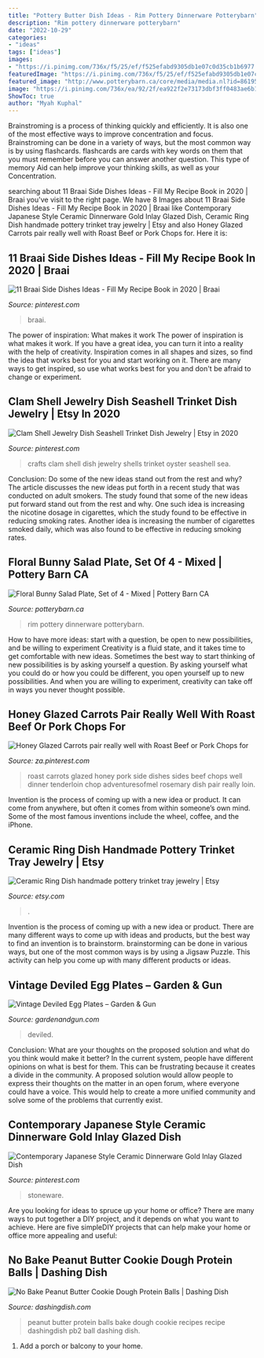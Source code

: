 ```yaml
---
title: "Pottery Butter Dish Ideas - Rim Pottery Dinnerware Potterybarn"
description: "Rim pottery dinnerware potterybarn"
date: "2022-10-29"
categories:
- "ideas"
tags: ["ideas"]
images:
- "https://i.pinimg.com/736x/f5/25/ef/f525efabd9305db1e07c0d35cb1b6977.jpg"
featuredImage: "https://i.pinimg.com/736x/f5/25/ef/f525efabd9305db1e07c0d35cb1b6977.jpg"
featured_image: "http://www.potterybarn.ca/core/media/media.nl?id=86195031&amp;c=3572911&amp;h=2014ffe3770199a88372&amp;resizeid=25&amp;resizeh=1200&amp;resizew=1200"
image: "https://i.pinimg.com/736x/ea/92/2f/ea922f2e73173dbf3ff0483ae6b106b1.jpg"
ShowToc: true
author: "Myah Kuphal"
---
```



Brainstroming is a process of thinking quickly and efficiently. It is also one of the most effective ways to improve concentration and focus. Brainstroming can be done in a variety of ways, but the most common way is by using flashcards. flashcards are cards with key words on them that you must remember before you can answer another question. This type of memory Aid can help improve your thinking skills, as well as your Concentration.

	

		
searching about 11 Braai Side Dishes Ideas - Fill My Recipe Book in 2020 | Braai you've visit to the right page. We have 8 Images about 11 Braai Side Dishes Ideas - Fill My Recipe Book in 2020 | Braai like Contemporary Japanese Style Ceramic Dinnerware Gold Inlay Glazed Dish, Ceramic Ring Dish handmade pottery trinket tray jewelry | Etsy and also Honey Glazed Carrots pair really well with Roast Beef or Pork Chops for. Here it is:
		
    
## 11 Braai Side Dishes Ideas - Fill My Recipe Book In 2020 | Braai

<img loading=lazy src="https://i.pinimg.com/736x/34/6e/c5/346ec504955580c4642b158a1d314863.jpg" onerror="this.onerror=null;this.src='https://tse2.mm.bing.net/th?id=OIP.jq_kJgI6GBoLbNLQnQhkTQHaKl&amp;pid=15.1';" alt="11 Braai Side Dishes Ideas - Fill My Recipe Book in 2020 | Braai">

_Source: pinterest.com_

>braai. 

	

The power of inspiration: What makes it work
The power of inspiration is what makes it work. If you have a great idea, you can turn it into a reality with the help of creativity. Inspiration comes in all shapes and sizes, so find the idea that works best for you and start working on it. There are many ways to get inspired, so use what works best for you and don't be afraid to change or experiment.

    
## Clam Shell Jewelry Dish Seashell Trinket Dish Jewelry | Etsy In 2020

<img loading=lazy src="https://i.pinimg.com/736x/ea/92/2f/ea922f2e73173dbf3ff0483ae6b106b1.jpg" onerror="this.onerror=null;this.src='https://tse3.mm.bing.net/th?id=OIP.C8bWeW3JWANNVA0R2z_lEAHaJ4&amp;pid=15.1';" alt="Clam Shell Jewelry Dish Seashell Trinket Dish Jewelry | Etsy in 2020">

_Source: pinterest.com_

>crafts clam shell dish jewelry shells trinket oyster seashell sea. 

	

Conclusion: Do some of the new ideas stand out from the rest and why?
The article discusses the new ideas put forth in a recent study that was conducted on adult smokers. The study found that some of the new ideas put forward stand out from the rest and why. One such idea is increasing the nicotine dosage in cigarettes, which the study found to be effective in reducing smoking rates. Another idea is increasing the number of cigarettes smoked daily, which was also found to be effective in reducing smoking rates.

    
## Floral Bunny Salad Plate, Set Of 4 - Mixed | Pottery Barn CA

<img loading=lazy src="http://www.potterybarn.ca/core/media/media.nl?id=86195031&amp;c=3572911&amp;h=2014ffe3770199a88372&amp;resizeid=25&amp;resizeh=1200&amp;resizew=1200" onerror="this.onerror=null;this.src='https://tse2.mm.bing.net/th?id=OIP.1RBM0rBADg8T84QwfrlDqAHaGq&amp;pid=15.1';" alt="Floral Bunny Salad Plate, Set of 4 - Mixed | Pottery Barn CA">

_Source: potterybarn.ca_

>rim pottery dinnerware potterybarn. 

	

How to have more ideas: start with a question, be open to new possibilities, and be willing to experiment
Creativity is a fluid state, and it takes time to get comfortable with new ideas. Sometimes the best way to start thinking of new possibilities is by asking yourself a question. By asking yourself what you could do or how you could be different, you open yourself up to new possibilities. And when you are willing to experiment, creativity can take off in ways you never thought possible.

    
## Honey Glazed Carrots Pair Really Well With Roast Beef Or Pork Chops For

<img loading=lazy src="https://i.pinimg.com/736x/f5/25/ef/f525efabd9305db1e07c0d35cb1b6977.jpg" onerror="this.onerror=null;this.src='https://tse1.mm.bing.net/th?id=OIP.zakl91OjuQM_vvk28_rvhAHaLF&amp;pid=15.1';" alt="Honey Glazed Carrots pair really well with Roast Beef or Pork Chops for">

_Source: za.pinterest.com_

>roast carrots glazed honey pork side dishes sides beef chops well dinner tenderloin chop adventuresofmel rosemary dish pair really loin. 

	

Invention is the process of coming up with a new idea or product. It can come from anywhere, but often it comes from within someone’s own mind. Some of the most famous inventions include the wheel, coffee, and the iPhone.

    
## Ceramic Ring Dish Handmade Pottery Trinket Tray Jewelry | Etsy

<img loading=lazy src="https://im.i.etsystatic.com/11308635/r/il/0b2e0b/2498999591/il_794xN.2498999591_tkez.jpg" onerror="this.onerror=null;this.src='https://tse1.mm.bing.net/th?id=OIP.QrQAFcO-_ZNY_z2B5gFY_AHaHa&amp;pid=15.1';" alt="Ceramic Ring Dish handmade pottery trinket tray jewelry | Etsy">

_Source: etsy.com_

>. 

	

Invention is the process of coming up with a new idea or product. There are many different ways to come up with ideas and products, but the best way to find an invention is to brainstorm. brainstorming can be done in various ways, but one of the most common ways is by using a Jigsaw Puzzle. This activity can help you come up with many different products or ideas.

    
## Vintage Deviled Egg Plates – Garden &amp; Gun

<img loading=lazy src="https://gardenandgun.com/wp-content/uploads/2017/04/il_570xN.1429314008_cjio.jpg" onerror="this.onerror=null;this.src='https://tse2.mm.bing.net/th?id=OIP.f2aBE32V8dvVKyNUhyritQHaHm&amp;pid=15.1';" alt="Vintage Deviled Egg Plates – Garden &amp; Gun">

_Source: gardenandgun.com_

>deviled. 

	

Conclusion: What are your thoughts on the proposed solution and what do you think would make it better?
In the current system, people have different opinions on what is best for them. This can be frustrating because it creates a divide in the community. A proposed solution would allow people to express their thoughts on the matter in an open forum, where everyone could have a voice. This would help to create a more unified community and solve some of the problems that currently exist.

    
## Contemporary Japanese Style Ceramic Dinnerware Gold Inlay Glazed Dish

<img loading=lazy src="https://i.pinimg.com/736x/f6/6d/6f/f66d6f7a9720106e204c61528088ce10.jpg" onerror="this.onerror=null;this.src='https://tse3.mm.bing.net/th?id=OIP.cwus0qQgLTnkSHcX4xz7RQHaLF&amp;pid=15.1';" alt="Contemporary Japanese Style Ceramic Dinnerware Gold Inlay Glazed Dish">

_Source: pinterest.com_

>stoneware. 

	

Are you looking for ideas to spruce up your home or office? There are many ways to put together a DIY project, and it depends on what you want to achieve. Here are five simpleDIY projects that can help make your home or office more appealing and useful:

    
## No Bake Peanut Butter Cookie Dough Protein Balls | Dashing Dish

<img loading=lazy src="https://s3.amazonaws.com/v3-media.dashingdish.com/recipe_photos/images/000/000/709/full_md/open-uri20150909-16-1jl8n29?1441838087" onerror="this.onerror=null;this.src='https://tse2.mm.bing.net/th?id=OIP.eCPmweZ6HkvdANoVK-LdzwHaLH&amp;pid=15.1';" alt="No Bake Peanut Butter Cookie Dough Protein Balls | Dashing Dish">

_Source: dashingdish.com_

>peanut butter protein balls bake dough cookie recipes recipe dashingdish pb2 ball dashing dish. 

	

1. Add a porch or balcony to your home.

